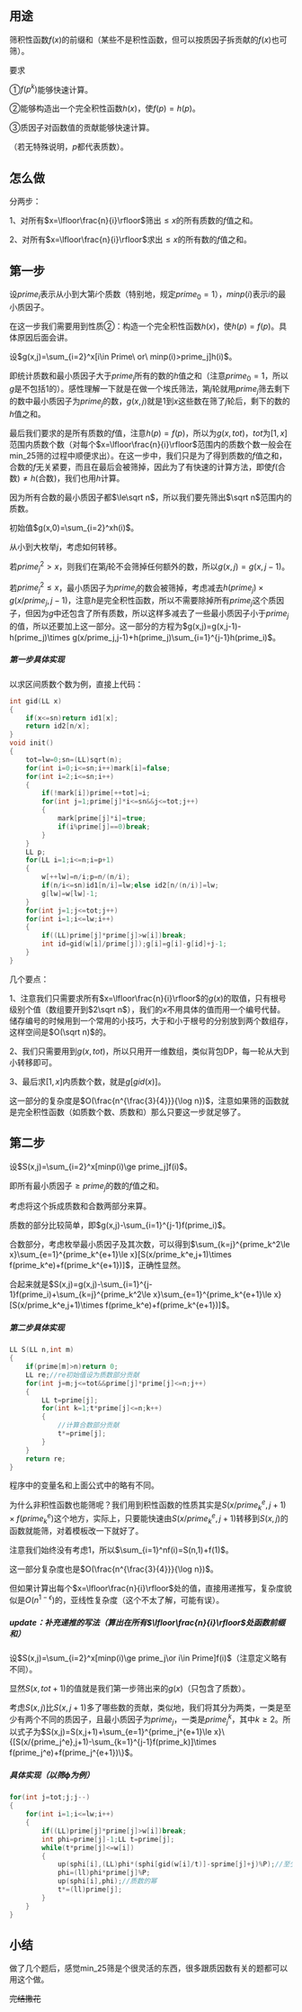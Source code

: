 ## 用途

筛积性函数$f(x)$的前缀和（某些不是积性函数，但可以按质因子拆贡献的$f(x)$也可筛）。

要求

①$f(p^k)$​​能够快速计算。

②能够构造出一个完全积性函数$h(x)$​​​，使$f(p)=h(p)$​​​。

③质因子对函数值的贡献能够快速计算。

（若无特殊说明，$p$​都代表质数）。

## 怎么做

分两步：

1、对所有$x=\lfloor\frac{n}{i}\rfloor$筛出$\le x$的所有质数的$f$值之和。

2、对所有$x=\lfloor\frac{n}{i}\rfloor$求出$\le x$的所有数的$f$值之和。

## 第一步

设$prime_i$​​表示从小到大第$i$​​​个质数（特别地，规定$prime_0=1$），$minp(i)$表示$i$​​的最小质因子。

在这一步我们需要用到性质②：构造一个完全积性函数$h(x)$，使$h(p)=f(p)$。具体原因后面会讲。

设$g(x,j)=\sum_{i=2}^x[i\in Prime\ or\ minp(i)>prime_j]h(i)$​​​​。

即统计质数和最小质因子大于$prime_j$​​​​​​所有的数的$h$​​​​​​​值之和（注意$prime_0=1$，所以$g$是不包括$1$的）。感性理解一下就是在做一个埃氏筛法，第$j$轮就用$prime_j$筛去剩下的数中最小质因子为$prime_j$的数，$g(x,j)$就是$1$到$x$这些数在筛了$j$轮后，剩下的数的$h$​值之和。

最后我们要求的是所有质数的$f$​值，注意$h(p)=f(p)$​，所以为$g(x,tot)$​，$tot$​为$[1,x]$​范围内质数个数（对每个$x=\lfloor\frac{n}{i}\rfloor$​范围内的质数个数一般会在min_25筛的过程中顺便求出）。在这一步中，我们只是为了得到质数的$f$​值之和，合数的$f$​无关紧要，而且在最后会被筛掉，因此为了有快速的计算方法，即使$f($合数$)\neq h($合数$)$，我们也用$h$​计算。

因为所有合数的最小质因子都$\le\sqrt n$​，所以我们要先筛出$\sqrt n$​范围内的质数。

初始值$g(x,0)=\sum_{i=2}^xh(i)$​。

从小到大枚举$j$，考虑如何转移。

若$prime_j^2>x$，则我们在第$j$轮不会筛掉任何额外的数，所以$g(x,j)=g(x,j-1)$。

若$prime_j^2\le x$​​，最小质因子为$prime_j$​的数会被筛掉，考虑减去$h(prime_j)\times g(x/prime_j,j-1)$​，注意$h$是完全积性函数，所以不需要除掉所有$prime_j$这个质因子，但因为$g$中还包含了所有质数，所以这样多减去了一些最小质因子小于$prime_j$的值，所以还要加上这一部分。这一部分的方程为$g(x,j)=g(x,j-1)-h(prime_j)\times g(x/prime_j,j-1)+h(prime_j)\sum_{i=1}^{j-1}h(prime_i)$​。

##### 第一步具体实现

以求区间质数个数为例，直接上代码：

```C++
int gid(LL x)
{
	if(x<=sn)return id1[x];
	return id2[n/x];
}
void init()
{
	tot=lw=0;sn=(LL)sqrt(n);
	for(int i=0;i<=sn;i++)mark[i]=false;
	for(int i=2;i<=sn;i++)
	{
		if(!mark[i])prime[++tot]=i;
		for(int j=1;prime[j]*i<=sn&&j<=tot;j++)
		{
			mark[prime[j]*i]=true;
			if(i%prime[j]==0)break;
		}
	}
	LL p;
	for(LL i=1;i<=n;i=p+1)
	{
		w[++lw]=n/i;p=n/(n/i);
		if(n/i<=sn)id1[n/i]=lw;else id2[n/(n/i)]=lw;
		g[lw]=w[lw]-1;
	}
	for(int j=1;j<=tot;j++)
	for(int i=1;i<=lw;i++)
    {
        if((LL)prime[j]*prime[j]>w[i])break;
        int id=gid(w[i]/prime[j]);g[i]=g[i]-g[id]+j-1;
	}
}
```

几个要点：

1、注意我们只需要求所有$x=\lfloor\frac{n}{i}\rfloor$的$g(x)$​的取值，只有根号级别个值（数组要开到$2\sqrt n$），我们的$x$不用具体的值而用一个编号代替。储存编号的时候用到一个常用的小技巧，大于和小于根号的分别放到两个数组存，这样空间是$O(\sqrt n)$的。

2、我们只需要用到$g(x,tot)$，所以只用开一维数组，类似背包DP，每一轮从大到小转移即可。

3、最后求$[1,x]$​内质数个数，就是$g[gid(x)]$​。

这一部分的复杂度是$O(\frac{n^{\frac{3}{4}}}{\log n})$，注意如果筛的函数就是完全积性函数（如质数个数、质数和）那么只要这一步就足够了。

## 第二步

设$S(x,j)=\sum_{i=2}^x[minp(i)\ge prime_j]f(i)$。

即所有最小质因子$\ge prime_j$的数的$f$值之和。

考虑将这个拆成质数和合数两部分来算。

质数的部分比较简单，即$g(x,j)-\sum_{i=1}^{j-1}f(prime_i)$​。

合数部分，考虑枚举最小质因子及其次数，可以得到$\sum_{k=j}^{prime_k^2\le x}\sum_{e=1}^{prime_k^{e+1}\le x}[S(x/prime_k^e,j+1)\times f(prime_k^e)+f(prime_k^{e+1})]$​​，正确性显然。

合起来就是$S(x,j)=g(x,j)-\sum_{i=1}^{j-1}f(prime_i)+\sum_{k=j}^{prime_k^2\le x}\sum_{e=1}^{prime_k^{e+1}\le x}[S(x/prime_k^e,j+1)\times f(prime_k^e)+f(prime_k^{e+1})]$​。

##### 第二步具体实现

```C++
LL S(LL n,int m)
{
	if(prime[m]>n)return 0;
	LL re;//re初始值设为质数部分贡献
	for(int j=m;j<=tot&&prime[j]*prime[j]<=n;j++)
	{
		LL t=prime[j];
		for(int k=1;t*prime[j]<=n;k++)
		{
            //计算合数部分贡献
			t*=prime[j];
		}
	}
	return re;
}
```

程序中的变量名和上面公式中的略有不同。

为什么非积性函数也能筛呢？我们用到积性函数的性质其实是$S(x/prime_k^e,j+1)\times f(prime_k^e)$这个地方，实际上，只要能快速由$S(x/prime_k^e,j+1)$转移到$S(x,j)$的函数就能筛，对着模板改一下就好了。

注意我们始终没有考虑$1$，所以$\sum_{i=1}^nf(i)=S(n,1)+f(1)$。

这一部分复杂度也是$O(\frac{n^{\frac{3}{4}}}{\log n})$​。

但如果计算出每个$x=\lfloor\frac{n}{i}\rfloor$处的值，直接用递推写，复杂度貌似是$O(n^{1-\epsilon})$​的，亚线性复杂度（这个不太了解，可能有误）。

##### update：补充递推的写法（算出在所有$\lfloor\frac{n}{i}\rfloor$处函数前缀和）

设$S(x,j)=\sum_{i=2}^x[minp(i)\ge prime_j\or i\in Prime]f(i)$​（注意定义略有不同）。

显然$S(x,tot+1)$的值就是我们第一步筛出来的$g(x)$（只包含了质数）。

考虑$S(x,j)$​比$S(x,j+1)$​多了哪些数的贡献，类似地，我们将其分为两类，一类是至少有两个不同的质因子，且最小质因子为$prime_j$​，一类是$prime_j^k$​，其中$k\ge2$​。所以式子为$S(x,j)=S(x,j+1)+\sum_{e=1}^{prime_j^{e+1}\le x}\{[S(x/{prime_j^e},j+1)-\sum_{k=1}^{j-1}f(prime_k)]\times f(prime_j^e)+f(prime_j^{e+1})\}$。

##### 具体实现（以筛$\phi$为例）

```C++
for(int j=tot;j;j--)
{
    for(int i=1;i<=lw;i++)
    {
        if((LL)prime[j]*prime[j]>w[i])break;
        int phi=prime[j]-1;LL t=prime[j];
        while(t*prime[j]<=w[i])
        {
            up(sphi[i],(LL)phi*(sphi[gid(w[i]/t)]-sprime[j]+j)%P);//至少两个不同质因子合数
            phi=(ll)phi*prime[j]%P;
            up(sphi[i],phi);//质数的幂
            t*=(ll)prime[j];
        }
    }
}
```

## 小结

做了几个题后，感觉min_25筛是个很灵活的东西，很多跟质因数有关的题都可以用这个做。

~~完结撒花~~

